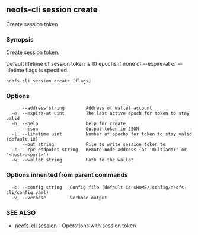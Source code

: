 ## neofs-cli session create

Create session token

### Synopsis

Create session token.

Default lifetime of session token is 10 epochs
if none of --expire-at or --lifetime flags is specified.


```
neofs-cli session create [flags]
```

### Options

```
      --address string        Address of wallet account
  -e, --expire-at uint        The last active epoch for token to stay valid
  -h, --help                  help for create
      --json                  Output token in JSON
  -l, --lifetime uint         Number of epochs for token to stay valid (default 10)
      --out string            File to write session token to
  -r, --rpc-endpoint string   Remote node address (as 'multiaddr' or '<host>:<port>')
  -w, --wallet string         Path to the wallet
```

### Options inherited from parent commands

```
  -c, --config string   Config file (default is $HOME/.config/neofs-cli/config.yaml)
  -v, --verbose         Verbose output
```

### SEE ALSO

* [neofs-cli session](neofs-cli_session.md)	 - Operations with session token

